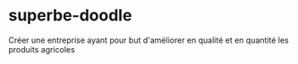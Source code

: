 # superbe-doodle
Créer une entreprise ayant pour but d'améliorer en qualité et en quantité les produits agricoles 
